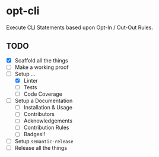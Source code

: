 # opt-cli
Execute CLI Statements based upon Opt-In / Out-Out Rules.

## TODO

- [x] Scaffold all the things
- [ ] Make a working proof
- [ ] Setup ...
  - [x] Linter
  - [ ] Tests
  - [ ] Code Coverage
- [ ] Setup a Documentation
  - [ ] Installation & Usage
  - [ ] Contributors
  - [ ] Acknowledgements
  - [ ] Contribution Rules
  - [ ] Badges!!
- [ ] Setup `semantic-release`
- [ ] Release all the things
